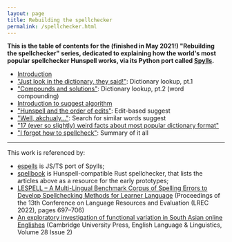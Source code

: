 ```yaml
---
layout: page
title: Rebuilding the spellchecker
permalink: /spellchecker.html
---
```


**This is the table of contents for the (finished in May 2021!) "Rebuilding the spellchecker" series, dedicated to explaining how the world's most popular spellchecker Hunspell works, via its Python port called [Spylls](https://github.com/zverok/spylls).**

* [Introduction](/blog/2021-01-05-spellchecker-1.html)
* ["Just look in the dictionary, they said!"](/blog/2021-01-09-spellchecker-2.html): Dictionary lookup, pt.1
* ["Compounds and solutions"](/blog/2021-01-14-spellchecker-3.html): Dictionary lookup, pt.2 (word compounding)
* [Introduction to suggest algorithm](/blog/2021-01-21-spellchecker-4.html)
* ["Hunspell and the order of edits"](/blog/2021-01-28-spellchecker-5.html): Edit-based suggest
* ["Well, akchualy..."](/blog/2021-02-10-spellchecker-6.html): Search for similar words suggest
* ["17 (ever so slightly) weird facts about most popular dictionary format"](/blog/2021-03-16-spellchecking-dictionaries.html)
* ["I forgot how to spellcheck"](/blog/2021-05-06-how-to-spellcheck.html): Summary of it all

---

This work is referenced by:
* [espells](https://github.com/Monkatraz/espells) is JS/TS port of Spylls;
* [spellbook](https://github.com/helix-editor/spellbook) is Hunspell-compatible Rust spellchecker, that lists the articles above as a resource for the early prototypes;
* [LESPELL – A Multi-Lingual Benchmark Corpus of Spelling Errors
to Develop Spellchecking Methods for Learner Language](https://aclanthology.org/2022.lrec-1.73.pdf) (Proceedings of the 13th Conference on Language Resources and Evaluation (LREC 2022), pages 697–706)
* [An exploratory investigation of functional variation in South Asian online Englishes](https://www.cambridge.org/core/journals/english-language-and-linguistics/article/an-exploratory-investigation-of-functional-variation-in-south-asian-online-englishes/9E6D173745FE63594CD4328BD71B34AD) (Cambridge University Press, English Language & Linguistics, Volume 28 Issue 2)
